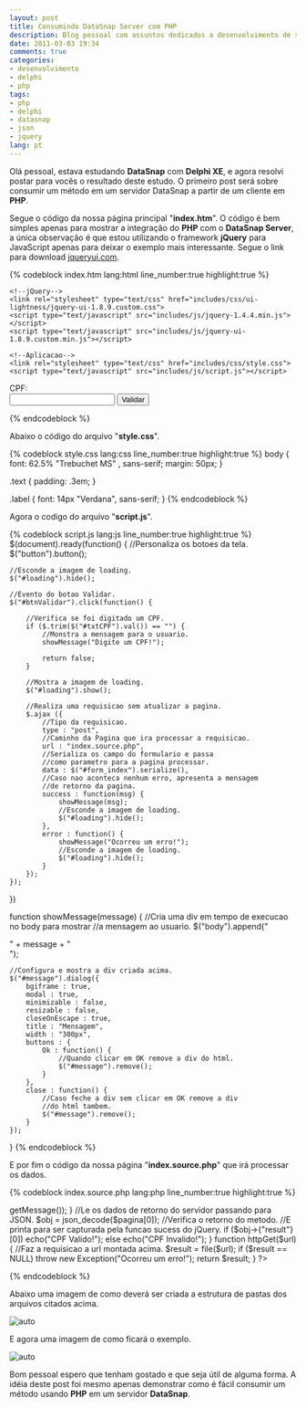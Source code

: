 ```yaml
---
layout: post
title: Consumindo DataSnap Server com PHP
description: Blog pessoal com assuntos dedicados a desenvolvimento de software nas linguagens de programação C Sharp, Delphi, ASP .NET, PHP e Javascript.
date: 2011-03-03 19:34
comments: true
categories: 
- desenvolvimento
- delphi
- php
tags: 
- php
- delphi
- datasnap
- json
- jquery
lang: pt
---
```


Ol&#225; pessoal, estava estudando **DataSnap** com **Delphi XE**, e agora resolvi postar para voc&#234;s o resultado deste estudo. O primeiro post ser&#225; sobre consumir um m&#233;todo em um servidor DataSnap a partir de um cliente em **PHP**.

<!--more-->

Segue o c&#243;digo da nossa p&#225;gina principal "**index.htm**". O c&#243;digo &#233; bem simples apenas para mostrar a integra&#231;&#227;o do **PHP** com o **DataSnap Server**, a &#250;nica observa&#231;&#227;o &#233; que estou utilizando o framework **jQuery** para JavaScript apenas para deixar o exemplo mais interessante. Segue o link para download <a href="http://jqueryui.com/download" target="_blank" rel="external noopener">jqueryui.com</a>.

{% codeblock index.htm lang:html line_number:true highlight:true %}
<html>
<head>
    <title>ClientPHP</title>

    <!--jQuery-->
    <link rel="stylesheet" type="text/css" href="includes/css/ui-lightness/jquery-ui-1.8.9.custom.css">
    <script type="text/javascript" src="includes/js/jquery-1.4.4.min.js"></script>
    <script type="text/javascript" src="includes/js/jquery-ui-1.8.9.custom.min.js"></script>

    <!--Aplicacao-->
    <link rel="stylesheet" type="text/css" href="includes/css/style.css">
    <script type="text/javascript" src="includes/js/script.js"></script>

</head>
<body>
	<form id="form_index" name="form_index" action="" onSubmit="return false">
        <label for="txtCPF" class="label">CPF: </label>
        <br />
        <input id="txtCPF" name="txtCPF" type="text" value="" class="text ui-widget-content ui-corner-all"/>
        <button id="btnValidar">Validar</button>
        <img id="loading" src="includes/images/loading.gif" width="16" height="16">
    </form>
</body>
</html>
{% endcodeblock %}

Abaixo o c&#243;digo do arquivo "**style.css**".

{% codeblock style.css lang:css line_number:true highlight:true %}
body {
	font: 62.5% "Trebuchet MS" , sans-serif;
	margin: 50px;
}

.text {
	padding: .3em;
}

.label {
	font: 14px "Verdana", sans-serif;
}
{% endcodeblock %}

Agora o codigo do arquivo "**script.js**".

{% codeblock script.js lang:js line_number:true highlight:true %}
$(document).ready(function() {
	//Personaliza os botoes da tela.
	$("button").button();

	//Esconde a imagem de loading.
	$("#loading").hide();

	//Evento do botao Validar.
	$("#btnValidar").click(function() {

		//Verifica se foi digitado um CPF.
		if ($.trim($("#txtCPF").val()) == "") {
			//Monstra a mensagem para o usuario.
			showMessage("Digite um CPF!");

			return false;
		}		

		//Mostra a imagem de loading.
		$("#loading").show();

		//Realiza uma requisicao sem atualizar a pagina.
		$.ajax ({
			//Tipo da requisicao.
			type : "post",
			//Caminho da Pagina que ira processar a requisicao.
			url : "index.source.php",
			//Serializa os campo do formulario e passa
			//como parametro para a pagina processar.
			data : $("#form_index").serialize(),
			//Caso nao aconteca nenhum erro, apresenta a mensagem
			//de retorno da pagina.
			success : function(msg) {
				showMessage(msg);
				//Esconde a imagem de loading.
				$("#loading").hide();
			},
			error : function() {
				showMessage("Ocorreu um erro!");
				//Esconde a imagem de loading.
				$("#loading").hide();
			}
		});		
	});
})

function showMessage(message) {
	//Cria uma div em tempo de execucao no body para mostrar
	//a mensagem ao usuario.
	$("body").append("<div id='message'>" + message + "</div>");

	//Configura e mostra a div criada acima.
	$("#message").dialog({
		bgiframe : true,
		modal : true,
		minimizable : false,
		resizable : false,
		closeOnEscape : true,
		title : "Mensagem",
		width : "300px",
		buttons : {
			Ok : function() {
				//Quando clicar em OK remove a div do html.
				$("#message").remove();
			}
		},
		close : function() {
			//Caso feche a div sem clicar em OK remove a div
			//do html tambem.
			$("#message").remove();
		}
	});
}
{% endcodeblock %}

E por fim o c&#243;digo da nossa p&#225;gina "**index.source.php**" que ir&#225; processar os dados.

{% codeblock index.source.php lang:php line_number:true highlight:true %}
<?php

	//Abilita apenas para aparecer os erros da aplicacao.
	error_reporting(E_ERROR);

	//Chama a funcao btnValidar()
	btnValidar();

	function btnValidar()
	{
		//Caminho do servidor de aplicacao.
		define("servidor", "http://localhost:8081/datasnap/rest/");

		//Metodo que sera consumido.
		define("metodo", "TServerFunctions/validateCPF/");

		//Parametros do metodo.
		$parametro = $_REQUEST["txtCPF"];

		//URL que sera processada.
		$url = sprintf("%s%s%s", servidor, metodo, $parametro);

		$pagina;
		try
		{
			//Faz a requisicao a url montada acima.
			$pagina = httpGet($url);
		}
		catch (Exception $e)
		{
			//Sai do metodo e apresenta a mensagem de erro
			//para ser capturada pela funcao sucess do jQuery.
			die($e->getMessage());
		}

		//Le os dados de retorno do servidor passando para JSON.
		$obj = json_decode($pagina[0]);

		//Verifica o retorno do metodo.
		//E printa para ser capturada pela funcao sucess do jQuery.
		if ($obj->{"result"}[0])
			echo("CPF Valido!");
		else
			echo("CPF Invalido!");
	}

	function httpGet($url)
	{
		//Faz a requisicao a url montada acima.
		$result = file($url);
		if ($result == NULL)
			throw new Exception("Ocorreu um erro!");

		return $result;
	}

?>
{% endcodeblock %}

Abaixo uma imagem de como dever&#225; ser criada a estrutura de pastas dos arquivos citados acima.

![auto][structure]

E agora uma imagem de como ficar&#225; o exemplo.

![auto][sample]

Bom pessoal espero que tenham gostado e que seja &#250;til de alguma forma. A id&#233;ia deste post foi mesmo apenas demonstrar como &#233; f&#225;cil consumir um m&#233;todo usando **PHP** em um servidor **DataSnap**.

[structure]: http://junioro.files.wordpress.com/2011/02/estrutura-arquivos-datasnap-server-php.png "auto"
[sample]: http://junioro.files.wordpress.com/2011/02/site-datasnap-server-php.png "auto"

